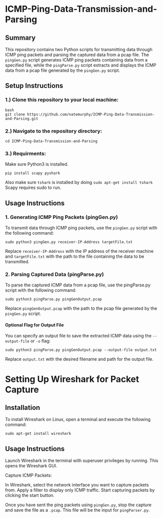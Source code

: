 # ICMP-Ping-Data-Transmission-and-Parsing

## Summary

This repository contains two Python scripts for transmitting data through ICMP ping packets and parsing the captured data from a pcap file. The `pingGen.py` script generates ICMP ping packets containing data from a specified file, while the `pingParse.py` script extracts and displays the ICMP data from a pcap file generated by the `pingGen.py` script.

## Setup Instructions

### 1.) Clone this repository to your local machine:
```
bash
git clone https://github.com/natemurphy/ICMP-Ping-Data-Transmission-and-Parsing.git
```
### 2.) Navigate to the repository directory:

```
cd ICMP-Ping-Data-Transmission-and-Parsing
```

### 3.) Requirments:

Make sure Python3 is installed.

```
pip install scapy pyshark
```
Also make sure `tshark` is installed by doing `sudo apt-get install tshark`
Scapy requires sudo to run.

## Usage Instructions

### 1. Generating ICMP Ping Packets (pingGen.py)

To transmit data through ICMP ping packets, use the `pingGen.py` script with the following command:

```
sudo python3 pingGen.py receiver-IP-Address targetFile.txt
```

Replace `receiver-IP-Address` with the IP address of the receiver machine and `targetFile.txt` with the path to the file containing the data to be transmitted.

### 2. Parsing Captured Data (pingParse.py)

To parse the captured ICMP data from a pcap file, use the pingParse.py script with the following command:

```
sudo python3 pingParse.py pingGenOutput.pcap
```

Replace `pingGenOutput.pcap` with the path to the pcap file generated by the `pingGen.py` script.

#### Optional Flag for Output File

You can specify an output file to save the extracted ICMP data using the `--output-file` or `-o` flag:

```
sudo python3 pingParse.py pingGenOutput.pcap --output-file output.txt
```

Replace `output.txt` with the desired filename and path for the output file.

# Setting Up Wireshark for Packet Capture

## Installation

To install Wireshark on Linux, open a terminal and execute the following command:

```
sudo apt-get install wireshark
```

## Usage Instructions

Launch Wireshark in the terminal with superuser privileges by running. This opens the Wireshark GUI.

Capture ICMP Packets:

In Wireshark, select the network interface you want to capture packets from.
Apply a filter to display only ICMP traffic.
Start capturing packets by clicking the start button.

Once you have sent the ping packets using `pingGen.py`, stop the capture and save the file as a `.pcap`. This file will be the input for `pingParser.py`.
